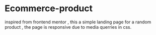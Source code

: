 # Ecommerce-product
inspired from frontend mentor , this a simple landing page for a random product , the page is responsive due to media querries in css.
